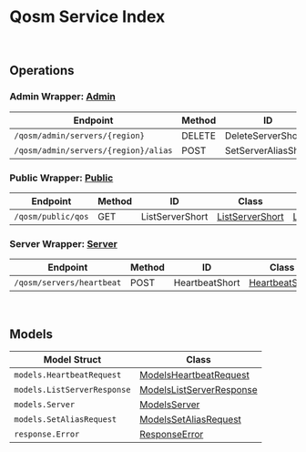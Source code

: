 # Qosm Service Index

&nbsp;

## Operations

### Admin Wrapper:  [Admin](../services-api/pkg/service/qosm/admin.go)
| Endpoint | Method | ID | Class | Wrapper | Example |
|---|---|---|---|---|---|
| `/qosm/admin/servers/{region}` | DELETE | DeleteServerShort | [DeleteServerShort](../qosm-sdk/pkg/qosmclient/admin/admin_client.go) | [DeleteServerShort](../services-api/pkg/service/qosm/admin.go) | [DeleteServerShort](../samples/cli/cmd/qosm/admin/deleteServer.go) |
| `/qosm/admin/servers/{region}/alias` | POST | SetServerAliasShort | [SetServerAliasShort](../qosm-sdk/pkg/qosmclient/admin/admin_client.go) | [SetServerAliasShort](../services-api/pkg/service/qosm/admin.go) | [SetServerAliasShort](../samples/cli/cmd/qosm/admin/setServerAlias.go) |

### Public Wrapper:  [Public](../services-api/pkg/service/qosm/public.go)
| Endpoint | Method | ID | Class | Wrapper | Example |
|---|---|---|---|---|---|
| `/qosm/public/qos` | GET | ListServerShort | [ListServerShort](../qosm-sdk/pkg/qosmclient/public/public_client.go) | [ListServerShort](../services-api/pkg/service/qosm/public.go) | [ListServerShort](../samples/cli/cmd/qosm/public/listServer.go) |

### Server Wrapper:  [Server](../services-api/pkg/service/qosm/server.go)
| Endpoint | Method | ID | Class | Wrapper | Example |
|---|---|---|---|---|---|
| `/qosm/servers/heartbeat` | POST | HeartbeatShort | [HeartbeatShort](../qosm-sdk/pkg/qosmclient/server/server_client.go) | [HeartbeatShort](../services-api/pkg/service/qosm/server.go) | [HeartbeatShort](../samples/cli/cmd/qosm/server/heartbeat.go) |


&nbsp;  

## Models

| Model Struct | Class |
|---|---|
| `models.HeartbeatRequest` | [ModelsHeartbeatRequest ](../qosm-sdk/pkg/qosmclientmodels/models_heartbeat_request.go) |
| `models.ListServerResponse` | [ModelsListServerResponse ](../qosm-sdk/pkg/qosmclientmodels/models_list_server_response.go) |
| `models.Server` | [ModelsServer ](../qosm-sdk/pkg/qosmclientmodels/models_server.go) |
| `models.SetAliasRequest` | [ModelsSetAliasRequest ](../qosm-sdk/pkg/qosmclientmodels/models_set_alias_request.go) |
| `response.Error` | [ResponseError ](../qosm-sdk/pkg/qosmclientmodels/response_error.go) |
